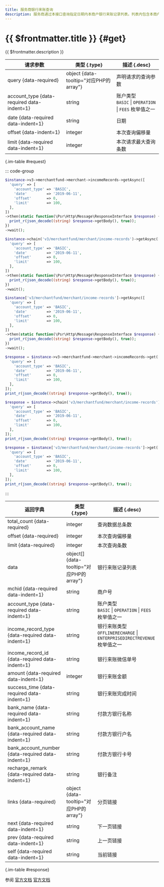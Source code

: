 ```yaml
---
title: 服务商银行来账查询
description: 服务商通过本接口查询指定日期内本商户银行来账记录列表。列表内包含本商户银行来账相关的业务单号、金额、完成时间等信息，用于查询和核对。
---
```


# {{ $frontmatter.title }} {#get}

{{ $frontmatter.description }}

| 请求参数 | 类型 {.type} | 描述 {.desc}
| --- | --- | ---
| query {data-required} | object {data-tooltip="对应PHP的array"} | 声明请求的查询参数
| account_type {data-required data-indent=1} | string | 账户类型<br/>`BASIC` \| `OPERATION` \| `FEES` 枚举值之一
| date {data-required data-indent=1} | string | 日期
| offset {data-indent=1} | integer | 本次查询偏移量
| limit {data-required data-indent=1} | integer | 本次请求最大查询条数

{.im-table #request}

::: code-group

```php [异步纯链式]
$instance->v3->merchantfund->merchant->incomeRecords->getAsync([
  'query' => [
    'account_type' => 'BASIC',
    'date'         => '2019-06-11',
    'offset'       => 0,
    'limit'        => 100,
  ],
])
->then(static function(\Psr\Http\Message\ResponseInterface $response) {
  print_r(json_decode((string) $response->getBody(), true));
})
->wait();
```

```php [异步声明式]
$instance->chain('v3/merchantfund/merchant/income-records')->getAsync([
  'query' => [
    'account_type' => 'BASIC',
    'date'         => '2019-06-11',
    'offset'       => 0,
    'limit'        => 100,
  ],
])
->then(static function(\Psr\Http\Message\ResponseInterface $response) {
  print_r(json_decode((string) $response->getBody(), true));
})
->wait();
```

```php [异步属性式]
$instance['v3/merchantfund/merchant/income-records']->getAsync([
  'query' => [
    'account_type' => 'BASIC',
    'date'         => '2019-06-11',
    'offset'       => 0,
    'limit'        => 100,
  ],
])
->then(static function(\Psr\Http\Message\ResponseInterface $response) {
  print_r(json_decode((string) $response->getBody(), true));
})
->wait();
```

```php [同步纯链式]
$response = $instance->v3->merchantfund->merchant->incomeRecords->get([
  'query' => [
    'account_type' => 'BASIC',
    'date'         => '2019-06-11',
    'offset'       => 0,
    'limit'        => 100,
  ],
]);
print_r(json_decode((string) $response->getBody(), true));
```

```php [同步声明式]
$response = $instance->chain('v3/merchantfund/merchant/income-records')->get([
  'query' => [
    'account_type' => 'BASIC',
    'date'         => '2019-06-11',
    'offset'       => 0,
    'limit'        => 100,
  ],
]);
print_r(json_decode((string) $response->getBody(), true));
```

```php [同步属性式]
$response = $instance['v3/merchantfund/merchant/income-records']->get([
  'query' => [
    'account_type' => 'BASIC',
    'date'         => '2019-06-11',
    'offset'       => 0,
    'limit'        => 100,
  ],
]);
print_r(json_decode((string) $response->getBody(), true));
```

:::

| 返回字典 | 类型 {.type} | 描述 {.desc}
| --- | --- | ---
| total_count {data-required} | integer | 查询数据总条数
| offset {data-required} | integer | 本次查询偏移量
| limit {data-required} | integer | 本次查询条数
| data | object[] {data-tooltip="对应PHP的array"} | 银行来账记录列表
| mchid {data-required data-indent=1} | string | 商户号
| account_type {data-required data-indent=1} | string | 账户类型<br/>`BASIC` \| `OPERATION` \| `FEES` 枚举值之一
| income_record_type {data-required data-indent=1} | string | 银行来账类型<br/>`OFFLINERECHARGE` \| `ENTERPRISEDIRECTREVENUE` 枚举值之一
| income_record_id {data-required data-indent=1} | string | 银行来账微信单号
| amount {data-required data-indent=1} | integer | 银行来账金额
| success_time {data-required data-indent=1} | string | 银行来账完成时间
| bank_name {data-required data-indent=1} | string | 付款方银行名称
| bank_account_name {data-required data-indent=1} | string | 付款方银行户名
| bank_account_number {data-required data-indent=1} | string | 付款方银行卡号
| recharge_remark {data-required data-indent=1} | string | 银行备注
| links {data-required} | object {data-tooltip="对应PHP的array"} | 分页链接
| next {data-required data-indent=1} | string | 下一页链接
| prev {data-required data-indent=1} | string | 上一页链接
| self {data-required data-indent=1} | string | 当前链接

{.im-table #response}

参阅 [官方文档](https://pay.weixin.qq.com/doc/v3/partner/4012720300) [官方文档](https://pay.weixin.qq.com/doc/v3/partner/4012718647)
